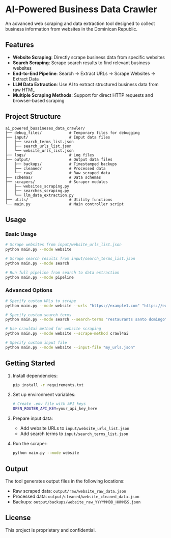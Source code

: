 # AI-Powered Business Data Crawler

An advanced web scraping and data extraction tool designed to collect business information from websites in the Dominican Republic.

## Features

- **Website Scraping**: Directly scrape business data from specific websites
- **Search Scraping**: Scrape search results to find relevant business websites
- **End-to-End Pipeline**: Search → Extract URLs → Scrape Websites → Extract Data
- **LLM Data Extraction**: Use AI to extract structured business data from raw HTML
- **Multiple Scraping Methods**: Support for direct HTTP requests and browser-based scraping

## Project Structure

```
ai_powered_bussineses_data_crawler/
├── debug_files/            # Temporary files for debugging
├── input/                  # Input data files
│   ├── search_terms_list.json
│   ├── search_urls_list.json
│   └── website_urls_list.json
├── logs/                   # Log files
├── output/                 # Output data files
│   ├── backups/            # Timestamped backups
│   ├── cleaned/            # Processed data
│   └── raw/                # Raw scraped data
├── schemas/                # Data schemas
├── scrapers/               # Scraper modules
│   ├── websites_scraping.py
│   ├── searches_scraping.py
│   └── llm_data_extraction.py
├── utils/                  # Utility functions
└── main.py                 # Main controller script
```

## Usage

### Basic Usage

```bash
# Scrape websites from input/website_urls_list.json
python main.py --mode website

# Scrape search results from input/search_terms_list.json
python main.py --mode search

# Run full pipeline from search to data extraction
python main.py --mode pipeline
```

### Advanced Options

```bash
# Specify custom URLs to scrape
python main.py --mode website --urls "https://example1.com" "https://example2.com"

# Specify custom search terms
python main.py --mode search --search-terms "restaurants santo domingo" "hotels punta cana"

# Use crawl4ai method for website scraping
python main.py --mode website --scrape-method crawl4ai

# Specify custom input file
python main.py --mode website --input-file "my_urls.json"
```

## Getting Started

1. Install dependencies:
   ```bash
   pip install -r requirements.txt
   ```

2. Set up environment variables:
   ```bash
   # Create .env file with API keys
   OPEN_ROUTER_API_KEY=your_api_key_here
   ```

3. Prepare input data:
   - Add website URLs to `input/website_urls_list.json`
   - Add search terms to `input/search_terms_list.json`

4. Run the scraper:
   ```bash
   python main.py --mode website
   ```

## Output

The tool generates output files in the following locations:

- Raw scraped data: `output/raw/website_raw_data.json`
- Processed data: `output/cleaned/website_cleaned_data.json`
- Backups: `output/backups/website_raw_YYYYMMDD_HHMMSS.json`

## License

This project is proprietary and confidential.